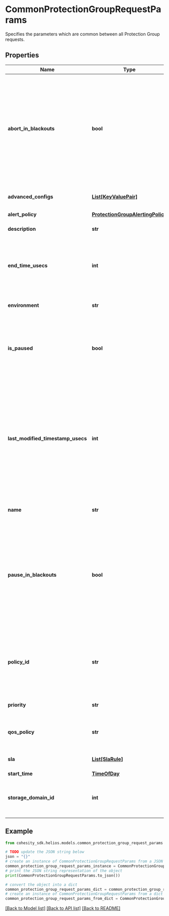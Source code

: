 # CommonProtectionGroupRequestParams

Specifies the parameters which are common between all Protection Group requests.

## Properties

Name | Type | Description | Notes
------------ | ------------- | ------------- | -------------
**abort_in_blackouts** | **bool** | Specifies whether currently executing jobs should abort if a blackout period specified by a policy starts. Available only if the selected policy has at least one blackout period. Default value is false. This field should not be set to true if &#39;pauseInBlackouts&#39; is set to true. | [optional] 
**advanced_configs** | [**List[KeyValuePair]**](KeyValuePair.md) | Specifies the advanced configuration for a protection job. | [optional] 
**alert_policy** | [**ProtectionGroupAlertingPolicy**](ProtectionGroupAlertingPolicy.md) |  | [optional] 
**description** | **str** | Specifies a description of the Protection Group. | [optional] 
**end_time_usecs** | **int** | Specifies the end time in micro seconds for this Protection Group. If this is not specified, the Protection Group won&#39;t be ended. | [optional] 
**environment** | **str** | Specifies the environment type of the Protection Group. | 
**is_paused** | **bool** | Specifies if the the Protection Group is paused. New runs are not scheduled for the paused Protection Groups. Active run if any is not impacted. | [optional] 
**last_modified_timestamp_usecs** | **int** | Specifies the last time this protection group was updated. If this is passed into a PUT request, then the backend will validate that the timestamp passed in matches the time that the protection group was actually last modified. If the two timestamps do not match, then the request will be rejected with a stale error. | [optional] 
**name** | **str** | Specifies the name of the Protection Group. | 
**pause_in_blackouts** | **bool** | Specifies whether currently executing jobs should be paused if a blackout period specified by a policy starts. Available only if the selected policy has at least one blackout period. Default value is false. This field should not be set to true if &#39;abortInBlackouts&#39; is sent as true. | [optional] 
**policy_id** | **str** | Specifies the unique id of the Protection Policy associated with the Protection Group. The Policy provides retry settings Protection Schedules, Priority, SLA, etc. | 
**priority** | **str** | Specifies the priority of the Protection Group. | [optional] 
**qos_policy** | **str** | Specifies whether the Protection Group will be written to HDD or SSD. | [optional] 
**sla** | [**List[SlaRule]**](SlaRule.md) | Specifies the SLA parameters for this Protection Group. | [optional] 
**start_time** | [**TimeOfDay**](TimeOfDay.md) |  | [optional] 
**storage_domain_id** | **int** | Specifies the Storage Domain (View Box) ID where this Protection Group writes data. | [optional] 

## Example

```python
from cohesity_sdk.helios.models.common_protection_group_request_params import CommonProtectionGroupRequestParams

# TODO update the JSON string below
json = "{}"
# create an instance of CommonProtectionGroupRequestParams from a JSON string
common_protection_group_request_params_instance = CommonProtectionGroupRequestParams.from_json(json)
# print the JSON string representation of the object
print(CommonProtectionGroupRequestParams.to_json())

# convert the object into a dict
common_protection_group_request_params_dict = common_protection_group_request_params_instance.to_dict()
# create an instance of CommonProtectionGroupRequestParams from a dict
common_protection_group_request_params_from_dict = CommonProtectionGroupRequestParams.from_dict(common_protection_group_request_params_dict)
```
[[Back to Model list]](../README.md#documentation-for-models) [[Back to API list]](../README.md#documentation-for-api-endpoints) [[Back to README]](../README.md)


